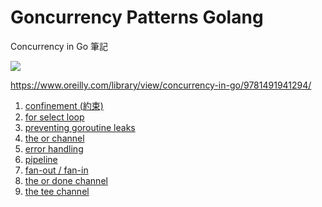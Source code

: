 # Goncurrency Patterns Golang

Concurrency in Go 筆記

![](https://learning.oreilly.com/library/cover/9781491941294/250w/)

https://www.oreilly.com/library/view/concurrency-in-go/9781491941294/

1. [confinement (約束)](https://github.com/kimi0230/ConcurrencyPatternsGolang/tree/master/confinement)
2. [for select loop](https://github.com/kimi0230/ConcurrencyPatternsGolang/tree/master/for-select-loop)
3. [preventing goroutine leaks](https://github.com/kimi0230/ConcurrencyPatternsGolang/tree/master/preventing-goroutine-leaks)
4. [the or channel](https://github.com/kimi0230/ConcurrencyPatternsGolang/tree/master/the-or-channel)
5. [error handling](https://github.com/kimi0230/ConcurrencyPatternsGolang/tree/master/error-handling)
6. [pipeline](https://github.com/kimi0230/ConcurrencyPatternsGolang/tree/master/pipeline)
7. [fan-out / fan-in](https://github.com/kimi0230/ConcurrencyPatternsGolang/tree/master/fan-out-fan-in)
8. [the or done channel](https://github.com/kimi0230/ConcurrencyPatternsGolang/tree/master/the-or-done-channel)
9. [the tee channel](https://github.com/kimi0230/ConcurrencyPatternsGolang/tree/master/the-tee-channel)